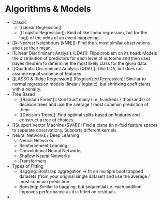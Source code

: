 # Algorithms & Models

- Classic
	- [[Linear Regression]]:
	- [[Logistic Regression]]: Kind of like linear regression, but for the log() of the odds of an event happening.
- [[k-Nearest Neighbours (kNN)]]: Find the k most similar observations and use their mean.
- [[Linear Discriminant Analysis (LDA)]]: Flips problem on its head: Models the distribution of predictors for each level of outcome and then uses bayes theorem to determine the most likely class for the given data.
- [[Quadratic Discriminant Analysis (QDA)]]: Like LDA, but does not assume equal variance of features.
- [[LASSO & Ridge Regression]] (Regularized Regression): Similiar to normal regression models (linear / logistic), but shrinking coefficients with a penalty.
- Tree Based
	- [[Random Forest]]: Construct many (i.e. hundreds / thousands) of decision trees and use the average / most common prediction of them.
	- [[Decision Trees]]: Find optimal splits based on features and construct a tree of choices.
- [[Support Vector Machine (SVM)]]: Find a plane (in n-fold feature space) to separate observations. Supports different kernels.
- Neural Networks / Deep Learning
	- Neural Networks
	- Reinforcement Learning
	- Convolutional Neural Networks
	- Shallow Neural Networks
	- Transformers
- Types of Fitting
	- Bagging: Bootsrap aggregation => fit on multiple bootstrapped datasets (from your original single dataset) and use the average / most common prediction.
	- Boosting: Similar to bagging, but sequential i.e. each addition improves performance as it is fitted on residuals
- 
